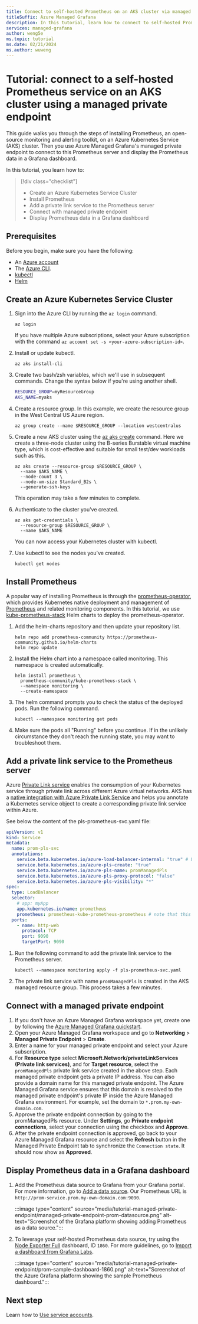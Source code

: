 ```yaml
---
title: Connect to self-hosted Prometheus on an AKS cluster via managed private endpoint
titleSuffix: Azure Managed Grafana
description: In this tutorial, learn how to connect to self-hosted Prometheus on an AKS Cluster using a managed private endpoint.
services: managed-grafana
author: weng5e
ms.topic: tutorial
ms.date: 02/21/2024
ms.author: wuweng
---
```


# Tutorial: connect to a self-hosted Prometheus service on an AKS cluster using a managed private endpoint

This guide walks you through the steps of installing Prometheus, an open-source monitoring and alerting toolkit, on an Azure Kubernetes Service (AKS) cluster. Then you use Azure Managed Grafana's managed private endpoint to connect to this Prometheus server and display the Prometheus data in a Grafana dashboard.

In this tutorial, you learn how to:

> [!div class="checklist"]
> * Create an Azure Kubernetes Service Cluster
> * Install Prometheus
> * Add a private link service to the Prometheus server
> * Connect with managed private endpoint
> * Display Prometheus data in a Grafana dashboard

## Prerequisites

Before you begin, make sure you have the following:

- An [Azure account](https://azure.microsoft.com/free)
- The [Azure CLI](/cli/azure/install-azure-cli).
- [kubectl](https://kubernetes.io/docs/tasks/tools/)
- [Helm](https://helm.sh/docs/intro/install/)

## Create an Azure Kubernetes Service Cluster

1. Sign into the Azure CLI by running the `az login` command.

    ```azurecli
    az login
    ```

    If you have multiple Azure subscriptions, select your Azure subscription with the command `az account set -s <your-azure-subscription-id>`.

1. Install or update kubectl.

    ```azurecli
    az aks install-cli
    ```

1. Create two bash/zsh variables, which we'll use in subsequent commands. Change the syntax below if you're using another shell.

    ```bash
    RESOURCE_GROUP=myResourceGroup 
    AKS_NAME=myaks
    ```

1. Create a resource group. In this example, we create the resource group in the  West Central US Azure region.

    ```azurecli
    az group create --name $RESOURCE_GROUP --location westcentralus
    ```

1. Create a new AKS cluster using the [az aks create](/cli/azure/aks#az-aks-create) command. Here we create a three-node cluster using the B-series Burstable virtual machine type, which is cost-effective and suitable for small test/dev workloads such as this.

    ```azurecli
    az aks create --resource-group $RESOURCE_GROUP \
      --name $AKS_NAME \
      --node-count 3 \
      --node-vm-size Standard_B2s \
      --generate-ssh-keys
    ```

    This operation may take a few minutes to complete.

1. Authenticate to the cluster you've created.

    ```azurecli
    az aks get-credentials \
      --resource-group $RESOURCE_GROUP \
      --name $AKS_NAME
    ```

    You can now access your Kubernetes cluster with kubectl.

1. Use kubectl to see the nodes you've created.

    ```console
    kubectl get nodes
    ```

## Install Prometheus

A popular way of installing Prometheus is through the [prometheus-operator](https://prometheus-operator.dev/), which provides Kubernetes native deployment and management of [Prometheus](https://prometheus.io/) and related monitoring components. In this tutorial, we use [kube-prometheus-stack](https://github.com/prometheus-community/helm-charts/tree/main/charts/kube-prometheus-stack) Helm charts to deploy the prometheus-operator.

1. Add the helm-charts repository and then update your repository list.

    ```console
    helm repo add prometheus-community https://prometheus-community.github.io/helm-charts
    helm repo update
    ```

1. Install the Helm chart into a namespace called monitoring. This namespace is created automatically.

    ```console
    helm install prometheus \
      prometheus-community/kube-prometheus-stack \
      --namespace monitoring \
      --create-namespace
    ```

1. The helm command prompts you to check the status of the deployed pods. Run the following command.

    ```console
    kubectl --namespace monitoring get pods
    ```

1. Make sure the pods all "Running" before you continue. If in the unlikely circumstance they don't reach the running state, you may want to troubleshoot them.

## Add a private link service to the Prometheus server

Azure [Private Link service](../private-link/private-link-service-overview.md) enables the consumption of your Kubernetes service through private link across different Azure virtual networks. AKS has a [native integration with Azure Private Link Service](https://cloud-provider-azure.sigs.k8s.io/topics/pls-integration/) and helps you annotate a Kubernetes service object to create a corresponding private link service within Azure.

See below the content of the pls-prometheus-svc.yaml file:

```yaml
apiVersion: v1
kind: Service
metadata:
  name: prom-pls-svc
  annotations:
    service.beta.kubernetes.io/azure-load-balancer-internal: "true" # Use an internal LB with PLS
    service.beta.kubernetes.io/azure-pls-create: "true"
    service.beta.kubernetes.io/azure-pls-name: promManagedPls
    service.beta.kubernetes.io/azure-pls-proxy-protocol: "false"
    service.beta.kubernetes.io/azure-pls-visibility: "*"
spec:
  type: LoadBalancer
  selector:
    # app: myApp
    app.kubernetes.io/name: prometheus
    prometheus: prometheus-kube-prometheus-prometheus # note that this is related to the release name
  ports:
    - name: http-web
      protocol: TCP
      port: 9090
      targetPort: 9090
```

1. Run the following command to add the private link service to the Prometheus server.

    ```console
    kubectl --namespace monitoring apply -f pls-prometheus-svc.yaml
    ```

1. The private link service with name `promManagedPls` is created in the AKS managed resource group. This process takes a few minutes.

## Connect with a managed private endpoint

1. If you don't have an Azure Managed Grafana workspace yet, create one by following the [Azure Managed Grafana quickstart](./quickstart-managed-grafana-portal.md).
1. Open your Azure Managed Grafana workspace and go to **Networking** > **Managed Private Endpoint** > **Create**.
1. Enter a name for your managed private endpoint and select your Azure subscription.
1. For **Resource type** select **Microsoft.Network/privateLinkServices (Private link services)**, and for **Target resource**, select the `promManagedPls` private link service created in the above step. Each managed private endpoint gets a private IP address. You can also provide a domain name for this managed private endpoint. The Azure Managed Grafana service ensures that this domain is resolved to the managed private endpoint's private IP inside the Azure Managed Grafana environment. For example, set the domain to `*.prom.my-own-domain.com`.
1. Approve the private endpoint connection by going to the promManagedPls resource. Under **Settings**, go **Private endpoint connections**, select your connection using the checkbox and **Approve**.
1. After the private endpoint connection is approved, go back to your Azure Managed Grafana resource and select the **Refresh** button in the Managed Private Endpoint tab to synchronize the `Connection state`. It should now show as **Approved**.

## Display Prometheus data in a Grafana dashboard

1. Add the Prometheus data source to Grafana from your Grafana portal. For more information, go to [Add a data source](./how-to-data-source-plugins-managed-identity.md#add-a-data-source). Our Prometheus URL is `http://prom-service.prom.my-own-domain.com:9090`.

    :::image type="content" source="media/tutorial-managed-private-endpoint/managed-private-endpoint-prom-datasource.png" alt-text="Screenshot of the Grafana platform showing adding Prometheus as a data source.":::

1. To leverage your self-hosted Prometheus data source, try using the [Node Exporter Full](https://grafana.com/grafana/dashboards/1860-node-exporter-full/) dashboard, ID `1860`. For more guidelines, go to [Import a dashboard from Grafana Labs](./how-to-create-dashboard.md#import-a-dashboard-from-grafana-labs).

    :::image type="content" source="media/tutorial-managed-private-endpoint/prom-sample-dashboard-1860.png" alt-text="Screenshot of the Azure Grafana platform showing the sample Prometheus dashboard.":::

## Next step

Learn how to [Use service accounts](./how-to-service-accounts.md).
